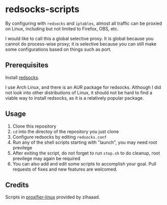 # redsocks-scripts

By configuring with `redsocks` and `iptables`, almost all traffic can be proxied on Linux,
including but not limited to Firefox, OBS, etc.

I would like to call this a global selective proxy. It is global because you cannot do
process-wise proxy; it is selective because you can still make some configurations based on things
such as port.


## Prerequisites
Install [redsocks](http://darkk.net.ru/redsocks/).

I use Arch Linux, and there is an AUR package for redsocks.
Although I did not look into other distributions of Linux, it should not be hard to find a viable
way to install redsocks, as it is a relatively popular package.


## Usage

1. Clone this repository
2. `cd` into the directoy of the repository you just clone
3. Configure redsocks by editing `redsocks.conf`
4. Run any of the shell scripts starting with "launch", you may need root previlege
5. After exiting the script, do not forget to run `stop.sh` to do cleanup, root previlege may again
be required
6. You can also add and edit some scripts to accomplish your goal. Pull requests of fixes and new
features are welcomed.


## Credits
Scripts in [proxifier-linux](https://github.com/zihaaad/proxifier-linux) provided by zihaaad.
